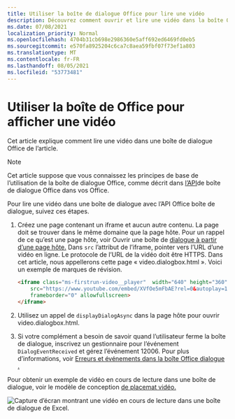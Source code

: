 ```yaml
---
title: Utiliser la boîte de dialogue Office pour lire une vidéo
description: Découvrez comment ouvrir et lire une vidéo dans la boîte Office dialogue
ms.date: 07/08/2021
localization_priority: Normal
ms.openlocfilehash: 4704b31cb698e2986360e5aff692ed6469fd0eb5
ms.sourcegitcommit: e570fa8925204c6ca7c8aea59fbf07f73ef1a803
ms.translationtype: MT
ms.contentlocale: fr-FR
ms.lasthandoff: 08/05/2021
ms.locfileid: "53773481"
---
```

# <a name="use-the-office-dialog-box-to-show-a-video"></a>Utiliser la boîte de Office pour afficher une vidéo

Cet article explique comment lire une vidéo dans une boîte de dialogue Office de l’article.

> [!NOTE]
> Cet article suppose que vous connaissez les principes de base de l’utilisation de la boîte de dialogue Office, comme décrit dans [l’API](dialog-api-in-office-add-ins.md)de boîte de dialogue Office dans vos Office.

Pour lire une vidéo dans une boîte de dialogue avec l’API Office boîte de dialogue, suivez ces étapes.

1. Créez une page contenant un iframe et aucun autre contenu. La page doit se trouver dans le même domaine que la page hôte. Pour un rappel de ce qu’est une page hôte, voir Ouvrir une boîte de [dialogue à partir d’une page hôte.](dialog-api-in-office-add-ins.md#open-a-dialog-box-from-a-host-page) Dans `src` l’attribut de l’iframe, pointer vers l’URL d’une vidéo en ligne. Le protocole de l’URL de la vidéo doit être HTTPS. Dans cet article, nous appellerons cette page « video.dialogbox.html ». Voici un exemple de marques de révision.

    ```HTML
    <iframe class="ms-firstrun-video__player"  width="640" height="360"
        src="https://www.youtube.com/embed/XVfOe5mFbAE?rel=0&autoplay=1"
        frameborder="0" allowfullscreen>
    </iframe>
    ```

2. Utilisez un appel de `displayDialogAsync` dans la page hôte pour ouvrir video.dialogbox.html.
3. Si votre complément a besoin de savoir quand l’utilisateur ferme la boîte de dialogue, inscrivez un gestionnaire pour l’événement `DialogEventReceived` et gérez l’événement 12006. Pour plus d’informations, voir [Erreurs et événements dans la boîte Office dialogue .](dialog-handle-errors-events.md)

Pour obtenir un exemple de vidéo en cours de lecture dans une boîte de dialogue, voir le modèle de conception [de placemat vidéo.](../design/first-run-experience-patterns.md#video-placemat)

![Capture d’écran montrant une vidéo en cours de lecture dans une boîte de dialogue de Excel.](../images/video-placemats-dialog-open.png)
